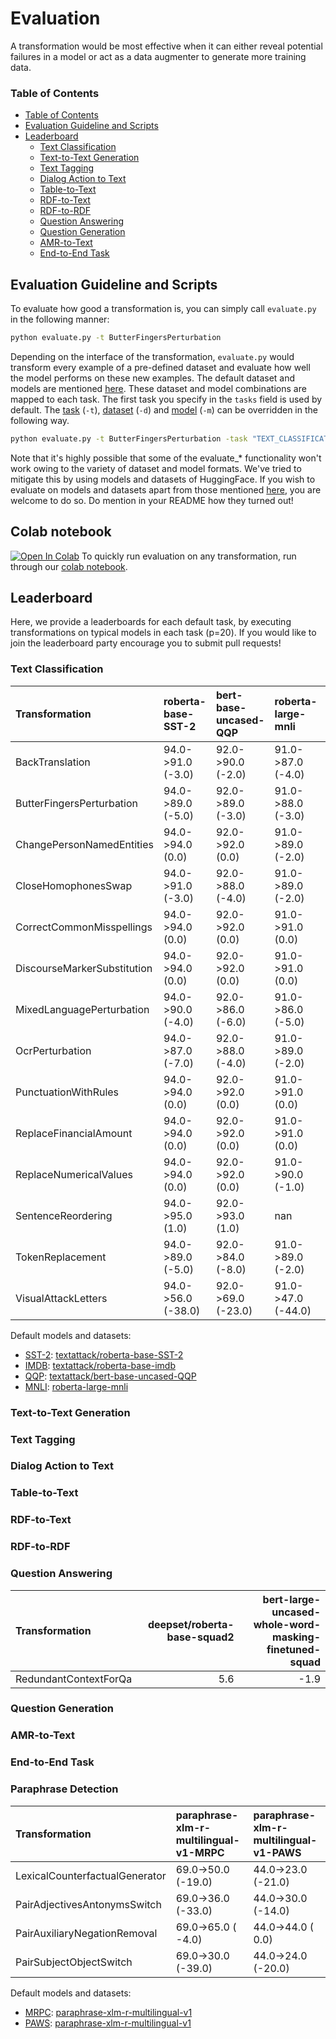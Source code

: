# Evaluation

A transformation would be most effective when it can either reveal potential failures in a model or act as a data augmenter to generate more training data.


### Table of Contents
* [Table of Contents](#table-of-contents)
* [Evaluation Guideline and Scripts](#evaluation-guideline-and-scripts)
* [Leaderboard](#leaderboard)
    * [Text Classification](#text-classification)
    * [Text-to-Text Generation](#text2text-generation)
    * [Text Tagging](#text-tagging)
    * [Dialog Action to Text](#dialog-action-to-text)
    * [Table-to-Text](#table-to-text)
    * [RDF-to-Text](#rdf2text)
    * [RDF-to-RDF](#rdf-to-rdf)
    * [Question Answering](#question-answering)
    * [Question Generation](#question-generation)
    * [AMR-to-Text](#amr-to-text)
    * [End-to-End Task](#end-to-end-task)


## Evaluation Guideline and Scripts

To evaluate how good a transformation is, you can simply call `evaluate.py` in the following manner:

```bash
python evaluate.py -t ButterFingersPerturbation
```

Depending on the interface of the transformation, `evaluate.py` would transform every example of a pre-defined dataset and evaluate how well the model performs on these new examples. The default dataset and models are mentioned [here](../interfaces/README.md). These dataset and model combinations are mapped to each task. The first task you specify in the `tasks` field is used by default.
The [task](../tasks/TaskTypes.py) (`-t`), [dataset](https://huggingface.co/datasets) (`-d`) and [model](https://huggingface.co/models) (`-m`) can be overridden in the following way.

```bash
python evaluate.py -t ButterFingersPerturbation -task "TEXT_CLASSIFICATION" -m "textattack/roberta-base-imdb" -d "imdb" -p 20
```

Note that it's highly possible that some of the evaluate_* functionality won't work owing to the variety of dataset and model formats. We've tried to mitigate this by using models and datasets of HuggingFace. If you wish to evaluate on models and datasets apart from those mentioned [here](evaluation_engine.py), you are welcome to do so. Do mention in your README how they turned out!

## Colab notebook

<a href="https://colab.research.google.com/github/GEM-benchmark/NL-Augmenter/blob/main/notebooks/Running_Evaluation_NL_Augmenter_(All_Operations).ipynb" target="_parent"><img src="https://colab.research.google.com/assets/colab-badge.svg" alt="Open In Colab"/></a> To quickly run evaluation on any transformation, run through our [colab notebook](https://colab.research.google.com/github/GEM-benchmark/NL-Augmenter/blob/main/notebooks/Running_Evaluation_NL_Augmenter_(All_Operations).ipynb).

## Leaderboard

Here, we provide a leaderboards for each default task, by executing transformations on typical models in each task (p=20). If you would like to join the leaderboard party encourage you to submit pull requests!

### Text Classification


| Transformation              | roberta-base-SST-2 | bert-base-uncased-QQP | roberta-large-mnli | roberta-base-imdb |
| :-------------------------- | :----------------- | :-------------------- | :----------------- | :---------------- |
| BackTranslation             | 94.0->91.0 (-3.0)  | 92.0->90.0 (-2.0)     | 91.0->87.0 (-4.0)  | 95.0->92.0 (-3.0) |
| ButterFingersPerturbation   | 94.0->89.0 (-5.0)  | 92.0->89.0 (-3.0)     | 91.0->88.0 (-3.0)  | 95.0->93.0 (-2.0) |
| ChangePersonNamedEntities   | 94.0->94.0 (0.0)   | 92.0->92.0 (0.0)      | 91.0->89.0 (-2.0)  | 95.0->95.0 (0.0)  |
| CloseHomophonesSwap         | 94.0->91.0 (-3.0)  | 92.0->88.0 (-4.0)     | 91.0->89.0 (-2.0)  | 95.0->96.0 (1.0)  |
| CorrectCommonMisspellings   | 94.0->94.0 (0.0)   | 92.0->92.0 (0.0)      | 91.0->91.0 (0.0)   | 95.0->95.0 (0.0)  |
| DiscourseMarkerSubstitution | 94.0->94.0 (0.0)   | 92.0->92.0 (0.0)      | 91.0->91.0 (0.0)   | 95.0->95.0 (0.0)  |
| MixedLanguagePerturbation   | 94.0->90.0 (-4.0)  | 92.0->86.0 (-6.0)     | 91.0->86.0 (-5.0)  | 95.0->91.0 (-4.0) |
| OcrPerturbation             | 94.0->87.0 (-7.0)  | 92.0->88.0 (-4.0)     | 91.0->89.0 (-2.0)  | 95.0->94.0 (-1.0) |
| PunctuationWithRules        | 94.0->94.0 (0.0)   | 92.0->92.0 (0.0)      | 91.0->91.0 (0.0)   | 95.0->90.0 (-5.0) |
| ReplaceFinancialAmount      | 94.0->94.0 (0.0)   | 92.0->92.0 (0.0)      | 91.0->91.0 (0.0)   | 95.0->95.0 (0.0)  |
| ReplaceNumericalValues      | 94.0->94.0 (0.0)   | 92.0->92.0 (0.0)      | 91.0->90.0 (-1.0)  | 95.0->95.0 (0.0)  |
| SentenceReordering          | 94.0->95.0 (1.0)   | 92.0->93.0 (1.0)      | nan                | 95.0->94.0 (-1.0) |
| TokenReplacement            | 94.0->89.0 (-5.0)  | 92.0->84.0 (-8.0)     | 91.0->89.0 (-2.0)  | 95.0->92.0 (-3.0) |
| VisualAttackLetters         | 94.0->56.0 (-38.0) | 92.0->69.0 (-23.0)    | 91.0->47.0 (-44.0) | 95.0->96.0 (1.0)  |


Default models and datasets:

- [SST-2](https://huggingface.co/datasets/glue): [textattack/roberta-base-SST-2](https://huggingface.co/textattack/roberta-base-SST-2)
- [IMDB](https://huggingface.co/datasets/imdb): [textattack/roberta-base-imdb](https://huggingface.co/textattack/roberta-base-imdb)
- [QQP](https://huggingface.co/datasets/glue): [textattack/bert-base-uncased-QQP](https://huggingface.co/textattack/bert-base-uncased-QQP)
- [MNLI](https://huggingface.co/datasets/multi_nli): [roberta-large-mnli](https://huggingface.co/roberta-large-mnli)

### Text-to-Text Generation
### Text Tagging
### Dialog Action to Text
### Table-to-Text
### RDF-to-Text
### RDF-to-RDF
### Question Answering

| Transformation        |   deepset/roberta-base-squad2 |   bert-large-uncased-whole-word-masking-finetuned-squad |
|:----------------------|------------------------------:|--------------------------------------------------------:|
| RedundantContextForQa |                           5.6 |                                                    -1.9 |

### Question Generation
### AMR-to-Text
### End-to-End Task
### Paraphrase Detection

| Transformation                   | paraphrase-xlm-r-multilingual-v1-MRPC | paraphrase-xlm-r-multilingual-v1-PAWS |
|:---------------------------------|:--------------------------------------|:--------------------------------------|
| LexicalCounterfactualGenerator   | 69.0->50.0 (-19.0)                    | 44.0->23.0 (-21.0)                    |
| PairAdjectivesAntonymsSwitch     | 69.0->36.0 (-33.0)                    | 44.0->30.0 (-14.0)                    |
| PairAuxiliaryNegationRemoval     | 69.0->65.0 ( -4.0)                    | 44.0->44.0 (  0.0)                    |
| PairSubjectObjectSwitch          | 69.0->30.0 (-39.0)                    | 44.0->24.0 (-20.0)                    |

Default models and datasets:


- [MRPC](https://huggingface.co/datasets/glue): [paraphrase-xlm-r-multilingual-v1](https://huggingface.co/sentence-transformers/paraphrase-xlm-r-multilingual-v1)
- [PAWS](https://huggingface.co/datasets/paws): [paraphrase-xlm-r-multilingual-v1](https://huggingface.co/sentence-transformers/paraphrase-xlm-r-multilingual-v1)

